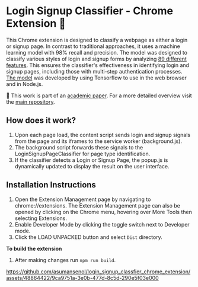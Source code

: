 # Login Signup Classifier - Chrome Extension 🔐
This Chrome extension is designed to classify a webpage as either a login or signup page. In contrast to traditional approaches, it uses a machine learning model with 98% recall and precision. The model was designed to classify various styles of login and signup forms by analyzing [89 different features](https://github.com/asumansenol/login_signup_classfier_chrome_extension/blob/main/dist/register_login_feature_extraction/register_login_signals.js). This ensures the classifier's effectiveness in identifying login and signup pages, including those with multi-step authentication processes. [The model](https://github.com/asumansenol/login_signup_classfier_chrome_extension/tree/main/dist/model) was developed by using Tensorflow to use in the web browser and in Node.js.


📖 This work is part of an [academic paper](https://cosicdatabase.esat.kuleuven.be/backend/publications/files/conferencepaper/3756). For a more detailed overview visit the [main repository](https://github.com/asumansenol/double_edged_sword_crawler/tree/main/).


## How does it work?

1. Upon each page load, the content script sends login and signup signals from the page and its iframes to the service worker (background.js).
2. The background script forwards these signals to the LoginSignupPageClassifier for page type identification.
3. If the classifier detects a Login or Signup Page, the popup.js is dynamically updated to display the result on the user interface.


## Installation Instructions
1. Open the Extension Management page by navigating to chrome://extensions. The Extension Management page can also be opened by clicking on the Chrome menu, hovering over More Tools then selecting Extensions.
2. Enable Developer Mode by clicking the toggle switch next to Developer mode.
3. Click the LOAD UNPACKED button and select ``Dist`` directory.

**To build the extension**
1. After making changes run ``npm run build``.

https://github.com/asumansenol/login_signup_classfier_chrome_extension/assets/48864422/9ca9751a-3e0b-477d-8c5d-290e5f03e000





